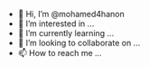- 👋 Hi, I’m @mohamed4hanon
- 👀 I’m interested in ...
- 🌱 I’m currently learning ...
- 💞️ I’m looking to collaborate on ...
- 📫 How to reach me ...

<!---
mohamed4hanon/mohamed4hanon is a ✨ special ✨ repository because its `README.md` (this file) appears on your GitHub profile.
You can click the Preview link to take a look at your changes.
--->
